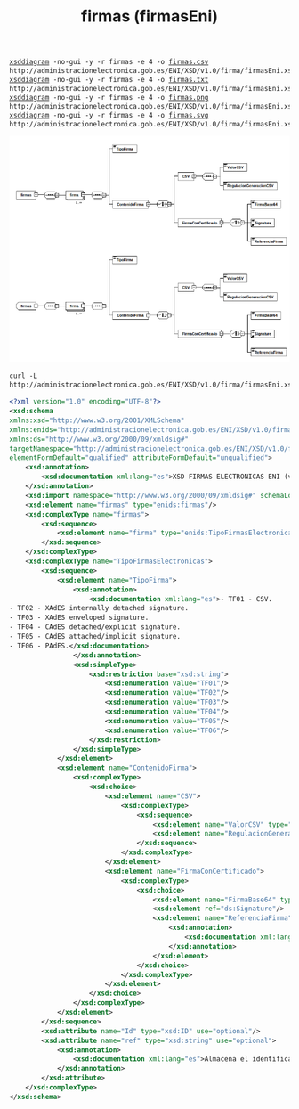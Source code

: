 ﻿---
title: firmas (firmasEni)
summary: "Fuente: [administracionelectronica.gob.es/ENI/XSD/v1.0/firma/firmasEni.xsd](http://administracionelectronica.gob.es/ENI/XSD/v1.0/firma/firmasEni.xsd)"
---

<div class="widthscroll" id="firmas">
<pre><code><a href="http://regis.cosnier.free.fr/?page=XSDDiagram">xsddiagram</a> -no-gui -y -r firmas -e 4 -o <a href="firmasEni/firmas.csv">firmas.csv</a> http://administracionelectronica.gob.es/ENI/XSD/v1.0/firma/firmasEni.xsd
<a href="http://regis.cosnier.free.fr/?page=XSDDiagram">xsddiagram</a> -no-gui -y -r firmas -e 4 -o <a href="firmasEni/firmas.txt">firmas.txt</a> http://administracionelectronica.gob.es/ENI/XSD/v1.0/firma/firmasEni.xsd
<a href="http://regis.cosnier.free.fr/?page=XSDDiagram">xsddiagram</a> -no-gui -y -r firmas -e 4 -o <a href="firmasEni/firmas.png">firmas.png</a> http://administracionelectronica.gob.es/ENI/XSD/v1.0/firma/firmasEni.xsd
<a href="http://regis.cosnier.free.fr/?page=XSDDiagram">xsddiagram</a> -no-gui -y -r firmas -e 4 -o <a href="firmasEni/firmas.svg">firmas.svg</a> http://administracionelectronica.gob.es/ENI/XSD/v1.0/firma/firmasEni.xsd</code></pre>
</div>

![Diagrama de firmas (firmasEni.xsd)](firmasEni/firmas.png)


```console
curl -L http://administracionelectronica.gob.es/ENI/XSD/v1.0/firma/firmasEni.xsd
```
```xml
<?xml version="1.0" encoding="UTF-8"?>
<xsd:schema 
xmlns:xsd="http://www.w3.org/2001/XMLSchema" 
xmlns:enids="http://administracionelectronica.gob.es/ENI/XSD/v1.0/firma" 
xmlns:ds="http://www.w3.org/2000/09/xmldsig#" 
targetNamespace="http://administracionelectronica.gob.es/ENI/XSD/v1.0/firma" 
elementFormDefault="qualified" attributeFormDefault="unqualified">
	<xsd:annotation>
		<xsd:documentation xml:lang="es">XSD FIRMAS ELECTRONICAS ENI (v1.0)</xsd:documentation>
	</xsd:annotation>
	<xsd:import namespace="http://www.w3.org/2000/09/xmldsig#" schemaLocation="http://www.w3.org/TR/xmldsig-core/xmldsig-core-schema.xsd"/>
	<xsd:element name="firmas" type="enids:firmas"/>
	<xsd:complexType name="firmas">
		<xsd:sequence>
			<xsd:element name="firma" type="enids:TipoFirmasElectronicas" minOccurs="1" maxOccurs="unbounded"/>
		</xsd:sequence>
	</xsd:complexType>
	<xsd:complexType name="TipoFirmasElectronicas">
		<xsd:sequence>
			<xsd:element name="TipoFirma">
				<xsd:annotation>
					<xsd:documentation xml:lang="es">- TF01 - CSV. 	
- TF02 - XAdES internally detached signature.	
- TF03 - XAdES enveloped signature. 	
- TF04 - CAdES detached/explicit signature.	
- TF05 - CAdES attached/implicit signature.	
- TF06 - PAdES.</xsd:documentation>
				</xsd:annotation>
				<xsd:simpleType>
					<xsd:restriction base="xsd:string">
						<xsd:enumeration value="TF01"/>
						<xsd:enumeration value="TF02"/>
						<xsd:enumeration value="TF03"/>
						<xsd:enumeration value="TF04"/>
						<xsd:enumeration value="TF05"/>
						<xsd:enumeration value="TF06"/>
					</xsd:restriction>
				</xsd:simpleType>
			</xsd:element>
			<xsd:element name="ContenidoFirma">
				<xsd:complexType>
					<xsd:choice>
						<xsd:element name="CSV">
							<xsd:complexType>
								<xsd:sequence>
									<xsd:element name="ValorCSV" type="xsd:string"/>
									<xsd:element name="RegulacionGeneracionCSV" type="xsd:string"/>
								</xsd:sequence>
							</xsd:complexType>
						</xsd:element>
						<xsd:element name="FirmaConCertificado">
							<xsd:complexType>
								<xsd:choice>
									<xsd:element name="FirmaBase64" type="xsd:base64Binary"/>
									<xsd:element ref="ds:Signature"/>
									<xsd:element name="ReferenciaFirma">
										<xsd:annotation>
											<xsd:documentation xml:lang="es">Referencia interna al fichero que incluye la firma.</xsd:documentation>
										</xsd:annotation>
									</xsd:element>
								</xsd:choice>
							</xsd:complexType>
						</xsd:element>
					</xsd:choice>
				</xsd:complexType>
			</xsd:element>
		</xsd:sequence>
		<xsd:attribute name="Id" type="xsd:ID" use="optional"/>
		<xsd:attribute name="ref" type="xsd:string" use="optional">
			<xsd:annotation>
				<xsd:documentation xml:lang="es">Almacena el identificador del nodo que se está firmando. En caso de firmas multinodo, se incluirá una lista separada por comas de los identificadores de los nodos firmados.</xsd:documentation>
			</xsd:annotation>
		</xsd:attribute>
	</xsd:complexType>
</xsd:schema>
```